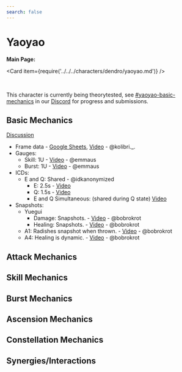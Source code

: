 ```yaml
---
search: false
---
```


# Yaoyao

**Main Page:**

<Card item={require('../../../characters/dendro/yaoyao.md')} />

<br />

This character is currently being theorytested, see [#yaoyao-basic-mechanics](https://discord.com/channels/763583452762734592/1065087663364902963) in our [Discord](https://discord.com/invite/keqing) for progress and submissions.

## Basic Mechanics

[Discussion](https://tickets.deeznuts.moe/transcripts/yaoyao-basic-mechanics)

* Frame data - [Google Sheets](https://docs.google.com/spreadsheets/d/1A28CI10iM5URyU8PIH8fo99C8ksnUIINevzC28W4ml4/edit?usp=sharing), [Video](https://youtu.be/meKPwfxJha8) - @kolibri._.
* Gauges:
  * Skill: 1U - [Video](https://youtu.be/C2PIBsVQb2U) - @emmaus
  * Burst: 1U - [Video](https://youtu.be/C2PIBsVQb2U) - @emmaus
* ICDs:
  * E and Q: Shared - @idkanonymized
    * E: 2.5s - [Video](https://youtu.be/Y3geqQOpDy0)
    * Q: 1.5s - [Video](https://youtu.be/MqJGtDnE6A0)
    * E and Q Simultaneous: (shared during Q state) [Video](https://youtu.be/0rvnBnSEW8Q)
* Snapshots:
  * Yuegui
    * Damage: Snapshots. - [Video](https://youtu.be/SLTHfqsiKa4) - @bobrokrot
    * Healing: Snapshots. - [Video](https://youtu.be/2xvmloRQnRM) - @bobrokrot
  * A1: Radishes snapshot when thrown. - [Video](https://youtu.be/SLTHfqsiKa4) - @bobrokrot
  * A4: Healing is dynamic. - [Video](https://youtu.be/2xvmloRQnRM) - @bobrokrot

## Attack Mechanics

## Skill Mechanics

## Burst Mechanics

## Ascension Mechanics

## Constellation Mechanics

## Synergies/Interactions
